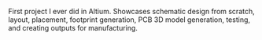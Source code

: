 First project I ever did in Altium. Showcases schematic design from scratch, layout, placement, footprint generation, PCB 3D model generation, testing, and creating outputs for manufacturing. 
